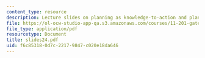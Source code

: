 ```yaml
---
content_type: resource
description: Lecture slides on planning as knowledge-to-action and planning models.
file: https://ol-ocw-studio-app-qa.s3.amazonaws.com/courses/11-201-gateway-planning-action-fall-2007/f6c853180d7c22179847c020e18da646_slides24.pdf
file_type: application/pdf
resourcetype: Document
title: slides24.pdf
uid: f6c85318-0d7c-2217-9847-c020e18da646
---
```

